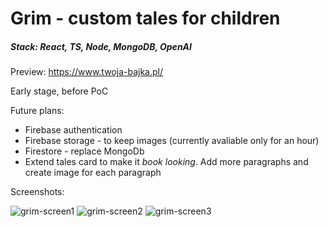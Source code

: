 <h1>Grim - custom tales for children</h1>
<h5>Stack: React, TS, Node, MongoDB, OpenAI</h5>
<p>Preview: <a href="https://www.twoja-bajka.pl/">https://www.twoja-bajka.pl/</a></p>
<p>Early stage, before PoC</p>
<p>Future plans:<p/>
<ul>
  <li>Firebase authentication</li>
  <li>Firebase storage - to keep images (currently avaliable only for an hour)</li>
  <li>Firestore - replace MongoDb</li>
  <li>Extend tales card to make it <i>book looking</i>. Add more paragraphs and create image for each paragraph</li>
</ul>
<p>Screenshots:</p>

![grim-screen1](https://github.com/artoniaz/bajki/assets/42213611/dbd21436-dace-44e7-9591-e7f9d5645e83)
![grim-screen2](https://github.com/artoniaz/bajki/assets/42213611/d7ce0b46-93b3-4d2b-b9ac-b809191c8ec9)
![grim-screen3](https://github.com/artoniaz/bajki/assets/42213611/32487194-fc9d-466a-b406-9c002af5f28b)
